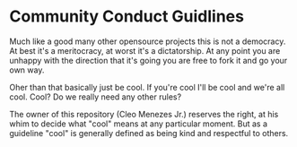 # Community Conduct Guidlines
Much like a good many other opensource projects this is not a democracy. At best it's a meritocracy, at worst it's a dictatorship. At any point you are unhappy with the direction that it's going you are free to fork it and go your own way.

Oher than that basically just be cool. If you're cool I'll be cool and we're all cool. Cool? Do we really need any other rules?

The owner of this repository (Cleo Menezes Jr.) reserves the right, at his whim to decide what "cool" means at any particular moment. But as a guideline "cool" is generally defined as being kind and respectful to others.
